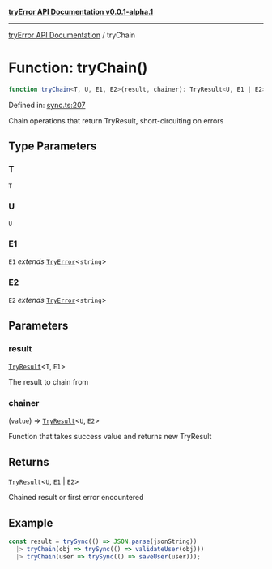 [**tryError API Documentation v0.0.1-alpha.1**](../index.md)

---

[tryError API Documentation](../index.md) / tryChain

# Function: tryChain()

```ts
function tryChain<T, U, E1, E2>(result, chainer): TryResult<U, E1 | E2>;
```

Defined in: [sync.ts:207](https://github.com/oconnorjohnson/try-error/blob/e3ae0308069a4fba073f4543d527ad76373db795/src/sync.ts#L207)

Chain operations that return TryResult, short-circuiting on errors

## Type Parameters

### T

`T`

### U

`U`

### E1

`E1` _extends_ [`TryError`](../interfaces/TryError.md)\<`string`\>

### E2

`E2` _extends_ [`TryError`](../interfaces/TryError.md)\<`string`\>

## Parameters

### result

[`TryResult`](../type-aliases/TryResult.md)\<`T`, `E1`\>

The result to chain from

### chainer

(`value`) => [`TryResult`](../type-aliases/TryResult.md)\<`U`, `E2`\>

Function that takes success value and returns new TryResult

## Returns

[`TryResult`](../type-aliases/TryResult.md)\<`U`, `E1` \| `E2`\>

Chained result or first error encountered

## Example

```typescript
const result = trySync(() => JSON.parse(jsonString))
  |> tryChain(obj => trySync(() => validateUser(obj)))
  |> tryChain(user => trySync(() => saveUser(user)));
```
